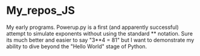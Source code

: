 My_repos_JS
===========

My early programs. Powerup.py is a first (and apparently successful) attempt to simulate exponents without
using the standard ** notation. Sure its much better and easier to say "3**4 = 81" but I want to demonstrate
my ability to dive beyond the "Hello World" stage of Python.
